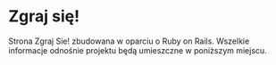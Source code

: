 Zgraj się!
=======

Strona Zgraj Sie! zbudowana w oparciu o Ruby on Rails.
Wszelkie informacje odnośnie projektu będą umieszczne w poniższym miejscu.